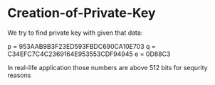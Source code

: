 # Creation-of-Private-Key
We try to find private key with given that data:

p = 953AAB9B3F23ED593FBDC690CA10E703 
q = C34EFC7C4C2369164E953553CDF94945
e = 0D88C3

In real-life application those numbers are above 512 bits for sequrity reasons
